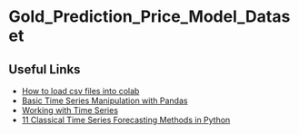 # Gold_Prediction_Price_Model_Dataset

## Useful Links

* [How to load csv files into colab](https://towardsdatascience.com/3-ways-to-load-csv-files-into-colab-7c14fcbdcb92)
* [Basic Time Series Manipulation with Pandas](https://towardsdatascience.com/basic-time-series-manipulation-with-pandas-4432afee64ea)
* [Working with Time Series](https://jakevdp.github.io/PythonDataScienceHandbook/03.11-working-with-time-series.html)
* [11 Classical Time Series Forecasting Methods in Python](https://machinelearningmastery.com/time-series-forecasting-methods-in-python-cheat-sheet/)
